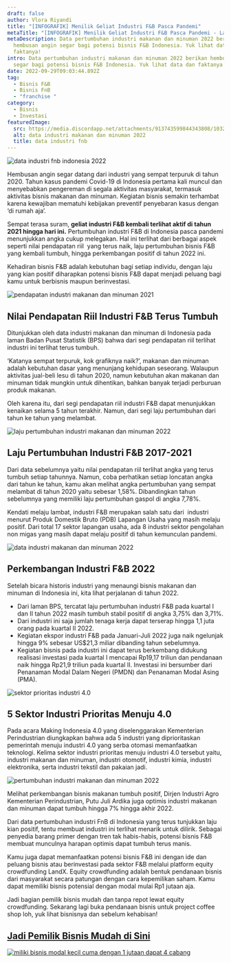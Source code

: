```yaml
---
draft: false
author: Vlora Riyandi
title: "[INFOGRAFIK] Menilik Geliat Industri F&B Pasca Pandemi"
metaTitle: "[INFOGRAFIK] Menilik Geliat Industri F&B Pasca Pandemi - LandX"
metaDescription: Data pertumbuhan industri makanan dan minuman 2022 berikan
  hembusan angin segar bagi potensi bisnis F&B Indonesia. Yuk lihat data dan
  faktanya!
intro: Data pertumbuhan industri makanan dan minuman 2022 berikan hembusan angin
  segar bagi potensi bisnis F&B Indonesia. Yuk lihat data dan faktanya!
date: 2022-09-29T09:03:44.892Z
tag:
  - Bisnis F&B
  - Bisnis FnB
  - "franchise "
category:
  - Bisnis
  - Investasi
featuredImage:
  src: https://media.discordapp.net/attachments/913743599844343808/1032932051344699452/unknown.png?width=1080&height=466
  alt: data industri makanan dan minuman 2022
  title: data industri fnb
---
```

![data industri fnb indonesia 2022](https://cdn.discordapp.com/attachments/976309038067367996/1025268938927521822/LandX_Infografis_Geliat-Industri-F_B.png "data industri fnb indonesia 2022")

Hembusan angin segar datang dari industri yang sempat terpuruk di tahun 2020. Tahun kasus pandemi Covid-19 di Indonesia pertama kali muncul dan menyebabkan pengereman di segala aktivitas masyarakat, termasuk aktivitas bisnis makanan dan minuman. Kegiatan bisnis semakin terhambat karena kewajiban mematuhi kebijakan preventif penyebaran kasus dengan ‘di rumah aja’. 

Sempat terasa suram, **geliat industri F&B kembali terlihat aktif di tahun 2021 hingga hari ini.** Pertumbuhan industri F&B di Indonesia pasca pandemi menunjukkan angka cukup melegakan. Hal ini terlihat dari berbagai aspek seperti nilai pendapatan riil  yang terus naik, laju pertumbuhan bisnis F&B yang kembali tumbuh, hingga perkembangan positif di tahun 2022 ini.

Kehadiran bisnis F&B adalah kebutuhan bagi setiap individu, dengan laju yang kian positif diharapkan potensi bisnis F&B dapat menjadi peluang bagi kamu untuk berbisnis maupun berinvestasi.

![pendapatan industri makanan dan minuman 2021](https://lh6.googleusercontent.com/cBcL8PKNawauHdVSxeUl7bcT84j1iOmkKQ_rFN7VayyD5pLVqeWCS3gujbkYAVLh3zpDyRHzZO3k7W4GFw2AN2yGdLqXw-yR-wL2xqtxUaXoqCfGHaBRzKhzUF1KEyWmLeeMZ1j6NrE-Qw4Ddp1WsR7W3i135oPSFzI4iFY7zovGeK2EoUC8KzHemA "pendapatan industri makanan dan minuman 2022")

## Nilai Pendapatan Riil Industri F&B Terus Tumbuh

Ditunjukkan oleh data industri makanan dan minuman di Indonesia pada laman Badan Pusat Statistik (BPS) bahwa dari segi pendapatan riil terlihat industri ini terlihat terus tumbuh. 

‘Katanya sempat terpuruk, kok grafiknya naik?’, makanan dan minuman adalah kebutuhan dasar yang menunjang kehidupan seseorang. Walaupun aktivitas jual-beli lesu di tahun 2020, namun kebutuhan akan makanan dan minuman tidak mungkin untuk dihentikan, bahkan banyak terjadi perburuan produk makanan.

Oleh karena itu, dari segi pendapatan riil industri F&B dapat menunjukkan kenaikan selama 5 tahun terakhir. Namun, dari segi laju pertumbuhan dari tahun ke tahun yang melambat.

![laju pertumbuhan industri makanan dan minuman 2022](https://lh5.googleusercontent.com/_P8NcBCyiCB75LrerjzT7VWVcZVxxNfSbKxQxLOKa_hakYf-DvYReglP9uJHVDa6Nr9jtl5_OxX25Yo41Hol8W-ojYF9PoJ7zLqJspR721TgTvysX2wtcq_JumA2H3LUYo3IrKHTe33Ob-dA2vSHeIkrlngoAPS7SEXFJ1-tjuWm_0j7Rg75FjuS8g "laju pertumbuhan industri makanan dan minuman 2022")

## Laju Pertumbuhan Industri F&B 2017-2021

Dari data sebelumnya yaitu nilai pendapatan riil terlihat angka yang terus tumbuh setiap tahunnya. Namun, coba perhatikan setiap loncatan angka dari tahun ke tahun, kamu akan melihat angka pertumbuhan yang sempat melambat di tahun 2020 yaitu sebesar 1,58%. Dibandingkan tahun sebelumnya yang memiliki laju pertumbuhan gaspol di angka 7,78%. 

Kendati melaju lambat, industri F&B merupakan salah satu dari  industri menurut Produk Domestik Bruto (PDB) Lapangan Usaha yang masih melaju positif. Dari total 17 sektor lapangan usaha, ada 8 industri sektor pengolahan non migas yang masih dapat melaju positif di tahun kemunculan pandemi.

![data industri makanan dan minuman 2022](https://lh4.googleusercontent.com/ZcR9mFt7UWs_xoILDrfa9UAJpZgCuZa-J3rYLNvfJs1PZXeEKtByXV_93iD7GnC5Xq7k_mAZpEqwDkgy3FbwETp702yUeuVt_yv8t2fjRoy3HbHKoiFP2FBYl2-k02MyZ_PI0hkIPT7oZItdIAzfo2xIM_tUTO7k4fvcUYUeDmuk31pHFmr5MynHSg "data industri makanan dan minuman 2022")

## Perkembangan Industri F&B 2022

Setelah bicara historis industri yang menaungi bisnis makanan dan minuman di Indonesia ini, kita lihat perjalanan di tahun 2022.

* Dari laman BPS, tercatat laju pertumbuhan industri F&B pada kuartal I dan II tahun 2022 masih tumbuh stabil positif di angka 3,75% dan 3,71%.
* Dari industri ini saja jumlah tenaga kerja dapat terserap hingga 1,1 juta orang pada kuartal II 2022.
* Kegiatan ekspor industri F&B pada Januari-Juli 2022 juga naik ngelunjak hingga 9% sebesar US$21,3 miliar dibanding tahun sebelumnya.
* Kegiatan bisnis pada industri ini dapat terus berkembang didukung realisasi investasi pada kuartal I mencapai Rp19,17 triliun dan pendanaan naik hingga Rp21,9 triliun pada kuartal II. Investasi ini bersumber dari Penanaman Modal Dalam Negeri (PMDN) dan Penanaman Modal Asing (PMA).

![sektor prioritas industri 4.0](https://lh6.googleusercontent.com/FonDjezGaQGC_2JvSKV0vykC8phCY_U9KEvJN_Z9mqGEi84M_DtC4wGHCcDnwJsu0Tszif-X8BsC6mhGwP_tIsW02OLMpXqb386EZInWuF2q7BYI3OoPmTchQjHSv9aMNROlQc-GuKs9VqadLBtL-5CzAZu6uZS7Q9g3OvFu6lu2hjrS43XvQx1WmA "sektor prioritas industri 4.0")

## 5 Sektor Industri Prioritas Menuju 4.0

Pada acara Making Indonesia 4.0 yang diselenggarakan Kementerian Perindustrian diungkapkan bahwa ada 5 industri yang diprioritaskan pemerintah menuju industri 4.0 yang serba otomasi memanfaatkan teknologi. Kelima sektor industri prioritas menuju industri 4.0 tersebut yaitu, industri makanan dan minuman, industri otomotif, industri kimia, industri elektronika, serta industri tekstil dan pakaian jadi.

![pertumbuhan industri makanan dan minuman 2022](https://lh5.googleusercontent.com/77xLpyCUzNYkJtlfP2Kz1Tz9a06H_7NlFs2Tmmt6RsEjO_oFzaHiwcrZ2l_pj286KLs9CvirIHD18Hb5tqa7IgclfBF3QbD8BJwxYIYURr6oxCtQsIKzaEC-yukPcaDrR6YW4itCKthesyRLn1TzftrRwDhc1FPgOQ0GmgCQqbHt3zh92JBeF6abrg "pertumbuhan industri makanan dan minuman 2022")

Melihat perkembangan bisnis makanan tumbuh positif, Dirjen Industri Agro Kementerian Perindustrian, Putu Juli Ardika juga optimis industri makanan dan minuman dapat tumbuh hingga 7% hingga akhir 2022. 

Dari data pertumbuhan industri FnB di Indonesia yang terus tunjukkan laju kian positif, tentu membuat industri ini terlihat menarik untuk dilirik. Sebagai penyedia barang primer dengan tren tak habis-habis, potensi bisnis F&B membuat munculnya harapan optimis dapat tumbuh terus manis. 

Kamu juga dapat memanfaatkan potensi bisnis F&B ini dengan ide dan peluang bisnis atau berinvestasi pada sektor F&B melalui platform equity crowdfunding LandX. Equity crowdfunding adalah bentuk pendanaan bisnis dari masyarakat secara patungan dengan cara kepemilikan saham. Kamu dapat memiliki bisnis potensial dengan modal mulai Rp1 jutaan aja. 

Jadi bagian pemilik bisnis mudah dan tanpa repot lewat equity crowdfunding. Sekarang lagi buka pendanaan bisnis untuk project coffee shop loh, yuk lihat bisnisnya dan sebelum kehabisan!

## [Jadi Pemilik Bisnis Mudah di Sini](https://app.landx.id/?utm_source=Content+Listing&utm_medium=Content+Blog&utm_campaign=BlogLandX&utm_id=Blog)

<!--StartFragment-->

[![miliki bisnis modal kecil cuma dengan 1 jutaan dapat 4 cabang ](https://accountgram-production.sfo2.cdn.digitaloceanspaces.com/landx_ghost/2021/11/jadi-owner-bisnis-hanya-1-jutaan-dengan-cuan-yang-sangat-menjanjikan.png)](https://app.landx.id/?utm_source=Content+Listing&utm_medium=Content+Blog&utm_campaign=BlogLandX&utm_id=Blog)

<!--EndFragment-->